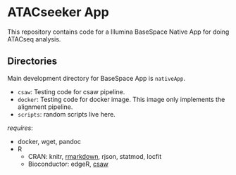 # ATACseeker App #

This repository contains code for a Illumina BaseSpace Native App for doing ATACseq analysis.

## Directories

Main development directory for BaseSpace App is `nativeApp`.

* `csaw`: Testing code for csaw pipeline.
* `docker`: Testing code for docker image. This image only implements the alignment pipeline.
* `scripts`: random scripts live here.

*requires*: 
* docker, wget, pandoc
* R
  * CRAN: knitr, [rmarkdown](https://cran.r-project.org/web/packages/rmarkdown/index.html), rjson, statmod, locfit
  * Bioconductor: edgeR, [csaw](http://bioconductor.org/packages/release/bioc/html/csaw.html)
